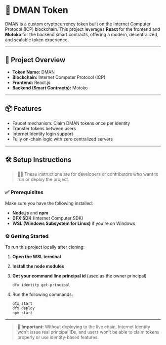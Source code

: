 # 🪼 DMAN Token

DMAN is a custom cryptocurrency token built on the Internet Computer Protocol (ICP) blockchain. This project leverages **React** for the frontend and **Motoko** for the backend smart contracts, offering a modern, decentralized, and scalable token experience.

---

## 🚀 Project Overview

- **Token Name:** DMAN  
- **Blockchain:** Internet Computer Protocol (ICP)  
- **Frontend:** React.js  
- **Backend (Smart Contracts):** Motoko  

---

## 📦 Features

- Faucet mechanism: Claim DMAN tokens once per identity
- Transfer tokens between users
- Internet Identity login support
- Fully on-chain logic with zero centralized servers

---

## 🛠️ Setup Instructions

> 🧑‍💻 These instructions are for developers or contributors who want to run or deploy the project.

### ✅ Prerequisites

Make sure you have the following installed:

- **Node.js** and **npm**
- **DFX SDK** (Internet Computer SDK)
- **WSL (Windows Subsystem for Linux)** if you're on Windows

### ⚙️ Getting Started

To run this project locally after cloning:

 1. **Open the WSL terminal**

 2. **Install the node modules**

 3. **Get your command line principal id** (used as the owner principal)

    ```bash
    dfx identity get-principal
    ```

 3. Run the following commands:

    ```bash
    dfx start
    dfx deploy
    npm start
    ```
---

> 📝 **Important:** Without deploying to the live chain, Internet Identity won't issue real principal IDs, and users won’t be able to claim tokens properly or use identity-based features.